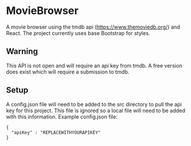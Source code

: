# MovieBrowser
A movie browser using the tmdb api (https://www.themoviedb.org/) and React.
The project currently uses base Bootstrap for styles.

## Warning
This API is not open and will require an api key from tmdb. A free version does exist which will require a submission to tmdb.

## Setup
A config.json file will need to be added to the src directory to pull the api key for this project.
This file is ignored so a local file will need to be added with this information.
Example config.json file:
```
{
  "apiKey" : "REPLACEWITHYOURAPIKEY"
}
```
